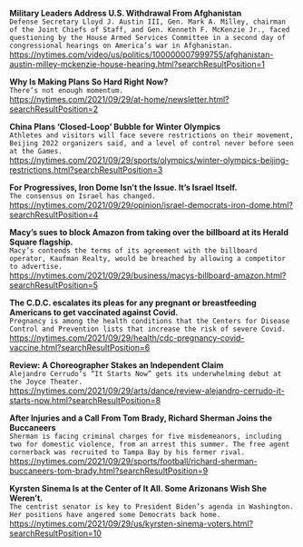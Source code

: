 **Military Leaders Address U.S. Withdrawal From Afghanistan**\
`Defense Secretary Lloyd J. Austin III, Gen. Mark A. Milley, chairman of the Joint Chiefs of Staff, and Gen. Kenneth F. McKenzie Jr., faced questioning by the House Armed Services Committee in a second day of congressional hearings on America’s war in Afghanistan.`\
https://nytimes.com/video/us/politics/100000007999755/afghanistan-austin-milley-mckenzie-house-hearing.html?searchResultPosition=1

**Why Is Making Plans So Hard Right Now?**\
`There’s not enough momentum.`\
https://nytimes.com/2021/09/29/at-home/newsletter.html?searchResultPosition=2

**China Plans ‘Closed-Loop’ Bubble for Winter Olympics**\
`Athletes and visitors will face severe restrictions on their movement, Beijing 2022 organizers said, and a level of control never before seen at the Games.`\
https://nytimes.com/2021/09/29/sports/olympics/winter-olympics-beijing-restrictions.html?searchResultPosition=3

**For Progressives, Iron Dome Isn’t the Issue. It’s Israel Itself.**\
`The consensus on Israel has changed. `\
https://nytimes.com/2021/09/29/opinion/israel-democrats-iron-dome.html?searchResultPosition=4

**Macy’s sues to block Amazon from taking over the billboard at its Herald Square flagship.**\
`Macy’s contends the terms of its agreement with the billboard operator, Kaufman Realty, would be breached by allowing a competitor to advertise.`\
https://nytimes.com/2021/09/29/business/macys-billboard-amazon.html?searchResultPosition=5

**The C.D.C. escalates its pleas for any pregnant or breastfeeding Americans to get vaccinated against Covid.**\
`Pregnancy is among the health conditions that the Centers for Disease Control and Prevention lists that increase the risk of severe Covid.`\
https://nytimes.com/2021/09/29/health/cdc-pregnancy-covid-vaccine.html?searchResultPosition=6

**Review: A Choreographer Stakes an Independent Claim**\
`Alejandro Cerrudo’s “It Starts Now” gets its underwhelming debut at the Joyce Theater.`\
https://nytimes.com/2021/09/29/arts/dance/review-alejandro-cerrudo-it-starts-now.html?searchResultPosition=8

**After Injuries and a Call From Tom Brady, Richard Sherman Joins the Buccaneers**\
`Sherman is facing criminal charges for five misdemeanors, including two for domestic violence, from an arrest this summer. The free agent cornerback was recruited to Tampa Bay by his former rival.`\
https://nytimes.com/2021/09/29/sports/football/richard-sherman-buccaneers-tom-brady.html?searchResultPosition=9

**Kyrsten Sinema Is at the Center of It All. Some Arizonans Wish She Weren’t.**\
`The centrist senator is key to President Biden’s agenda in Washington. Her positions have angered some Democrats back home.`\
https://nytimes.com/2021/09/29/us/kyrsten-sinema-voters.html?searchResultPosition=10

